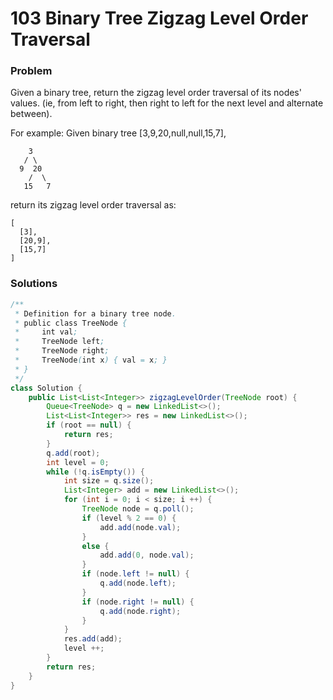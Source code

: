 # 103 Binary Tree Zigzag Level Order Traversal

### Problem
Given a binary tree, return the zigzag level order traversal of its nodes' values. (ie, from left to right, then right to left for the next level and alternate between).

For example:
Given binary tree [3,9,20,null,null,15,7],
```
    3
   / \
  9  20
    /  \
   15   7
```
return its zigzag level order traversal as:
```
[
  [3],
  [20,9],
  [15,7]
]
```
### Solutions

```java
/**
 * Definition for a binary tree node.
 * public class TreeNode {
 *     int val;
 *     TreeNode left;
 *     TreeNode right;
 *     TreeNode(int x) { val = x; }
 * }
 */
class Solution {
    public List<List<Integer>> zigzagLevelOrder(TreeNode root) {
        Queue<TreeNode> q = new LinkedList<>();
        List<List<Integer>> res = new LinkedList<>();
        if (root == null) {
            return res;
        }
        q.add(root);
        int level = 0;
        while (!q.isEmpty()) {
            int size = q.size();
            List<Integer> add = new LinkedList<>();
            for (int i = 0; i < size; i ++) {
                TreeNode node = q.poll();
                if (level % 2 == 0) {
                    add.add(node.val);
                }
                else {
                    add.add(0, node.val);
                }
                if (node.left != null) {
                    q.add(node.left);
                }
                if (node.right != null) {
                    q.add(node.right);
                }
            }
            res.add(add);
            level ++;
        }
        return res;
    }
}
```